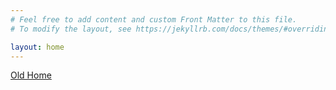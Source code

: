 ```yaml
---
# Feel free to add content and custom Front Matter to this file.
# To modify the layout, see https://jekyllrb.com/docs/themes/#overriding-theme-defaults

layout: home
---
```


<style>
    .twitter-tweet, img[alt="Twitter screenshot"] {
        border: solid black 1px;
        border-bottom: solid transparent 1px;
        max-height: 7em;
        overflow: hidden;
    }
    li img {
        max-width: 50%;
        float: right;
        padding: 0.5em;
    }
    li > p{
        max-height: 7em;
        clear: right;
        overflow: hidden;
        text-overflow: ellipsis;
    }
</style>


[Old Home](index-old.html)
